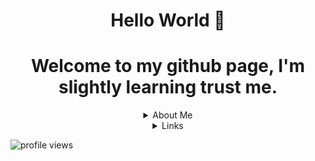 <h1 align="center">Hello World 👋</h1>

<h1 align="center"> Welcome to my github page, I'm slightly learning trust me.</h1>

<details>
  <summary align="center">About Me</summary>
  Hi there, here is a bref about me summery; </br>
  
  - My name is Apr!l or .com, </br>
  - I'm a gay coder that skids and pastes :trollface:.</br>
  - I speak English and ASL but I'm still learning <3 </br>
  - Thanks for viewing my github profile :) </br>
</details>

<details>
  <summary align="center">Links</summary>
  
- Personal Discord: 0__v </br>

</details>

<p align="left"> <img src="https://komarev.com/ghpvc/?username=yccv&label=Profile%20views&color=a143df&style=flat" alt="profile views" /> </p>
